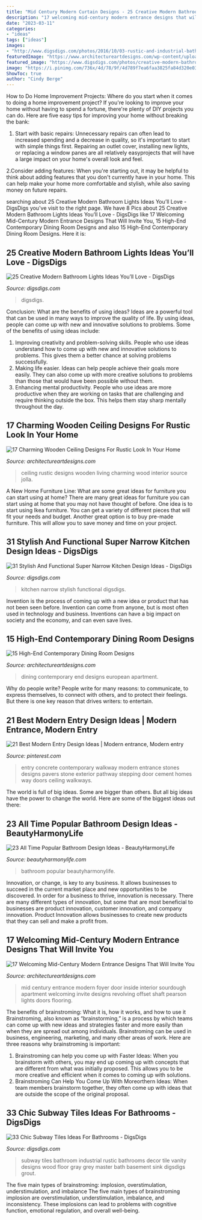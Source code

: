 ```yaml
---
title: "Mid Century Modern Curtain Designs - 25 Creative Modern Bathroom Lights Ideas You’ll Love"
description: "17 welcoming mid-century modern entrance designs that will invite you"
date: "2023-03-11"
categories:
- "ideas"
tags: ["ideas"]
images:
- "http://www.digsdigs.com/photos/2016/10/03-rustic-and-industrial-bathroom-decor-with-white-subway-tiles.jpg"
featuredImage: "https://www.architectureartdesigns.com/wp-content/uploads/2014/09/15-High-End-Contemporary-Dining-Room-Designs-4-630x945.jpg"
featured_image: "https://www.digsdigs.com/photos/creative-modern-bathroom-lights-ideas-youll-love-9.jpg"
image: "https://i.pinimg.com/736x/4d/78/9f/4d789f7ea6faa3825fa84d320e039878--concrete-walkway-cement-pavers.jpg"
ShowToc: true
author: "Cindy Berge"
---
```



How to Do Home Improvement Projects: Where do you start when it comes to doing a home improvement project?
If you're looking to improve your home without having to spend a fortune, there're plenty of DIY projects you can do. Here are five easy tips for improving your home without breaking the bank:
1. Start with basic repairs: Unnecessary repairs can often lead to increased spending and a decrease in quality, so it's important to start with simple things first. Repairing an outlet cover, installing new lights, or replacing a window panes are all relatively easyprojects that will have a large impact on your home's overall look and feel.

2.Consider adding features: When you're starting out, it may be helpful to think about adding features that you don't currently have in your home. This can help make your home more comfortable and stylish, while also saving money on future repairs.

	

		
searching about 25 Creative Modern Bathroom Lights Ideas You’ll Love - DigsDigs you've visit to the right page. We have 8 Pics about 25 Creative Modern Bathroom Lights Ideas You’ll Love - DigsDigs like 17 Welcoming Mid-Century Modern Entrance Designs That Will Invite You, 15 High-End Contemporary Dining Room Designs and also 15 High-End Contemporary Dining Room Designs. Here it is:
		
    
## 25 Creative Modern Bathroom Lights Ideas You’ll Love - DigsDigs

<img loading=lazy src="https://www.digsdigs.com/photos/creative-modern-bathroom-lights-ideas-youll-love-9.jpg" onerror="this.onerror=null;this.src='https://tse1.mm.bing.net/th?id=OIP.jf7aJ2qUj4dful71n8hBTwHaKX&amp;pid=15.1';" alt="25 Creative Modern Bathroom Lights Ideas You’ll Love - DigsDigs">

_Source: digsdigs.com_

>digsdigs. 

	

Conclusion: What are the benefits of using ideas?
Ideas are a powerful tool that can be used in many ways to improve the quality of life. By using ideas, people can come up with new and innovative solutions to problems. Some of the benefits of using ideas include: 
1) Improving creativity and problem-solving skills. People who use ideas understand how to come up with new and innovative solutions to problems. This gives them a better chance at solving problems successfully. 
2) Making life easier. Ideas can help people achieve their goals more easily. They can also come up with more creative solutions to problems than those that would have been possible without them. 
3) Enhancing mental productivity. People who use ideas are more productive when they are working on tasks that are challenging and require thinking outside the box. This helps them stay sharp mentally throughout the day.

    
## 17 Charming Wooden Ceiling Designs For Rustic Look In Your Home

<img loading=lazy src="https://www.architectureartdesigns.com/wp-content/uploads/2015/11/124-630x419.jpg" onerror="this.onerror=null;this.src='https://tse2.mm.bing.net/th?id=OIP.nzpiAjYXzXbLoIDtxV5OQQHaE7&amp;pid=15.1';" alt="17 Charming Wooden Ceiling Designs For Rustic Look In Your Home">

_Source: architectureartdesigns.com_

>ceiling rustic designs wooden living charming wood interior source jolla. 

	

A New Home Furniture Line: What are some great ideas for furniture you can start using at home?
There are many great ideas for furniture you can start using at home that you may not have thought of before. One idea is to start using Ikea furniture. You can get a variety of different pieces that will fit your needs and budget. Another great option is to buy pre-made furniture. This will allow you to save money and time on your project.

    
## 31 Stylish And Functional Super Narrow Kitchen Design Ideas - DigsDigs

<img loading=lazy src="https://www.digsdigs.com/photos/stylish-and-functional-narrow-kitchen-design-ideas-13-554x739.jpg" onerror="this.onerror=null;this.src='https://tse4.mm.bing.net/th?id=OIP.9JG__Da9odZR8WePSGb_AgHaJ4&amp;pid=15.1';" alt="31 Stylish And Functional Super Narrow Kitchen Design Ideas - DigsDigs">

_Source: digsdigs.com_

>kitchen narrow stylish functional digsdigs. 

	

Invention is the process of coming up with a new idea or product that has not been seen before. Invention can come from anyone, but is most often used in technology and business. Inventions can have a big impact on society and the economy, and can even save lives.

    
## 15 High-End Contemporary Dining Room Designs

<img loading=lazy src="https://www.architectureartdesigns.com/wp-content/uploads/2014/09/15-High-End-Contemporary-Dining-Room-Designs-4-630x945.jpg" onerror="this.onerror=null;this.src='https://tse1.mm.bing.net/th?id=OIP.esnzPzaUy7fJf3k5wRG5ggHaLH&amp;pid=15.1';" alt="15 High-End Contemporary Dining Room Designs">

_Source: architectureartdesigns.com_

>dining contemporary end designs european apartment. 

	

Why do people write?
People write for many reasons: to communicate, to express themselves, to connect with others, and to protect their feelings. But there is one key reason that drives writers: to entertain.

    
## 21 Best Modern Entry Design Ideas | Modern Entrance, Modern Entry

<img loading=lazy src="https://i.pinimg.com/736x/4d/78/9f/4d789f7ea6faa3825fa84d320e039878--concrete-walkway-cement-pavers.jpg" onerror="this.onerror=null;this.src='https://tse3.mm.bing.net/th?id=OIP.-UVAgZOXA4sIyEa1OiArGgHaJ4&amp;pid=15.1';" alt="21 Best Modern Entry Design Ideas | Modern entrance, Modern entry">

_Source: pinterest.com_

>entry concrete contemporary walkway modern entrance stones designs pavers stone exterior pathway stepping door cement homes way doors ceiling walkways. 

	

The world is full of big ideas. Some are bigger than others. But all big ideas have the power to change the world. Here are some of the biggest ideas out there:

    
## 23 All Time Popular Bathroom Design Ideas - BeautyHarmonyLife

<img loading=lazy src="https://beautyharmonylife.com/wp-content/uploads/2014/03/bathroom+14.jpg" onerror="this.onerror=null;this.src='https://tse4.mm.bing.net/th?id=OIP.HUYixgPib0PyP_DhIPWOawHaLH&amp;pid=15.1';" alt="23 All Time Popular Bathroom Design Ideas - BeautyHarmonyLife">

_Source: beautyharmonylife.com_

>bathroom popular beautyharmonylife. 

	

Innovation, or change, is key to any business. It allows businesses to succeed in the current market place and new opportunities to be discovered. In order for a business to thrive, innovation is necessary. There are many different types of innovation, but some that are most beneficial to businesses are product innovation, customer innovation, and company innovation. Product Innovation allows businesses to create new products that they can sell and make a profit from.

    
## 17 Welcoming Mid-Century Modern Entrance Designs That Will Invite You

<img loading=lazy src="http://www.architectureartdesigns.com/wp-content/uploads/2015/10/17-Welcoming-Mid-Century-Modern-Entrance-Designs-That-Will-Invite-You-Inside-13.jpg" onerror="this.onerror=null;this.src='https://tse1.mm.bing.net/th?id=OIP.a3wSRDio16sWTEvMMYZxLgAAAA&amp;pid=15.1';" alt="17 Welcoming Mid-Century Modern Entrance Designs That Will Invite You">

_Source: architectureartdesigns.com_

>mid century entrance modern foyer door inside interior sourdough apartment welcoming invite designs revolving offset shaft pearson lights doors flooring. 

	

The benefits of brainstroming: What it is, how it works, and how to use it
Brainstroming, also known as “brainstorming,” is a process by which teams can come up with new ideas and strategies faster and more easily than when they are spread out among individuals. Brainstroming can be used in business, engineering, marketing, and many other areas of work. Here are three reasons why brainstroming is important: 
1. Brainstroming can help you come up with Faster Ideas: When you brainstorm with others, you may end up coming up with concepts that are different from what was initially proposed. This allows you to be more creative and efficient when it comes to coming up with solutions. 
2. Brainstroming Can Help You Come Up With Moreorthern Ideas: When team members brainstorm together, they often come up with ideas that are outside the scope of the original proposal.

    
## 33 Chic Subway Tiles Ideas For Bathrooms - DigsDigs

<img loading=lazy src="http://www.digsdigs.com/photos/2016/10/03-rustic-and-industrial-bathroom-decor-with-white-subway-tiles.jpg" onerror="this.onerror=null;this.src='https://tse4.mm.bing.net/th?id=OIP.dfGZWKlVF7p57NPWIUsyigHaLH&amp;pid=15.1';" alt="33 Chic Subway Tiles Ideas For Bathrooms - DigsDigs">

_Source: digsdigs.com_

>subway tiles bathroom industrial rustic bathrooms decor tile vanity designs wood floor gray grey master bath basement sink digsdigs grout. 

	

The five main types of brainstroming: implosion, overstimulation, understimulation, and imbalance
The five main types of brainstroming implosion are overstimulation, understimulation, imbalance, and inconsistency. These implosions can lead to problems with cognitive function, emotional regulation, and overall well-being.

